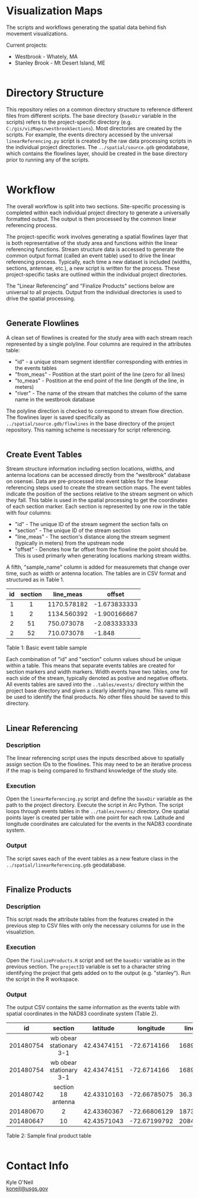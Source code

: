 Visualization Maps
==================
The scripts and workflows generating the spatial data behind fish movement 
visualizations. 

Current projects:
 - Westbrook - Whately, MA 
 - Stanley Brook - Mt Desert Island, ME
<br><br>


# Directory Structure
This repository relies on a common directory structure to reference different 
files from different scripts. The base directory (`baseDir` variable in the 
scripts) refers to the project-specific directory (e.g. 
`C:/gis/vizMaps/westbrookSections`). Most directories are created by the 
scripts. For example, the events directory accessed by the universal 
`linearReferencing.py` script is created by the raw data processing scripts in 
the individual project directories. The `../spatial/source.gdb` geodatabase, 
which contains the flowlines layer, should be created in the base directory 
prior to running any of the scripts.
<br><br>


# Workflow
The overall workflow is split into two sections. Site-specific processing is 
completed within each individual project directory to generate a universally 
formatted output. The output is then processed by the common linear referencing 
process.

The project-specific work involves generating a spatial flowlines layer that is 
both representative of the study area and functions within the linear 
referencing functions. Stream structure data is accessed to generate the common 
output format (called an event table) used to drive the linear referencing 
process. Typically, each time a new dataset is included (widths, sections, 
antennae, etc.), a new script is written for the process. These 
project-specific tasks are outlined within the individual project directories. 

The "Linear Referencing" and "Finalize Products" sections below are universal 
to all projects. Output from the individual directories is used to drive the 
spatial processing. 
<br><br>


## Generate Flowlines
A clean set of flowlines is created for the study area with each stream reach 
represented by a single polyline. Four columns are required in the attributes 
table:
 - "id" - a unique stream segment identifier corresponding with entries in the 
 events tables
 - "from_meas" - Postition at the start point of the line (zero for all lines)
 - "to_meas" - Postition at the end point of the line (length of the line, in 
 meters)
 - "river" - The name of the stream that matches the column of the same name 
 in the westbrook database
 
The polyline direction is checked to correspond to stream flow direction. The 
flowlines layer is saved specifically as `../spatial/source.gdb/flowlines` in 
the base directory of the project repository. This naming scheme is necessary 
for script referencing.
<br><br>


## Create Event Tables
Stream structure information including section locations, widths, and antenna 
locations can be accessed directly from the "westbrook" database on osensei. 
Data are pre-processed into event tables for the linear referencing steps used 
to create the stream section maps. The event tables indicate the position of 
the sections relative to the stream segment on which they fall. This table is 
used in the spatial processing to get the coordinates of each section marker. 
Each section is represented by one row in the table with four columns: 
 - "id" - The unique ID of the stream segment the section falls on
 - "section" - The unique ID of the stream section
 - "line_meas" - The section's distance along the stream segment (typically 
 in meters) from the upstream node
 - "offset" - Denotes how far offset from the flowline the point should be. 
 This is used primarly when generating locations marking stream widths.

A fifth, "sample_name" column is added for measuremets that change over time, 
such as width or antenna location. The tables are in CSV format and structured 
as in Table 1. 

| id | section | line_meas   | offset       |
|:--:| :-----: | ---------   | ------       |
| 1  | 1       | 1170.578182 | -1.673833333 |
| 1	 | 2       | 1134.560392 | -1.900166667 |
| 2  | 51	     | 750.073078	 | -2.083333333 |
| 2	 | 52	     | 710.073078	 | -1.848       |
Table 1: Basic event table sample

Each combination of "id" and "section" column values shoud be unique within a 
table. This means that separate events tables are created for section markers 
and width markers. Width events have two tables, one for each side of the 
stream, typically denoted as postive and negative offsets. All events tables are 
saved into the `..tables/events/` directory within the project base directory 
and given a clearly identifying name. This name will be used to identify the 
final products. No other files should be saved to this directory. 
<br><br>


## Linear Referencing 
### Description
The linear referencing script uses the inputs described above to spatially 
assign section IDs to the flowlines. This may need to be an iterative process 
if the map is being compared to firsthand knowledge of the study site. 

### Execution
Open the `linearReferencing.py` script and define the `baseDir` variable as the 
path to the project directory. Execute the script in Arc Python. The script 
loops through events tables in the `../tables/events/` directory. One spatial 
points layer is created per table with one point for each row. Latitude and 
longitude coordinates are calculated for the events in the NAD83 coordinate 
system.

### Output
The script saves each of the event tables as a new feature class in the 
`../spatial/linearReferencing.gdb` geodatabase.
<br><br>


## Finalize Products
### Description
This script reads the attribute tables from the features created in the 
previous step to CSV files with only the necessary columns for use in the 
visualiztion. 

### Execution
Open the `finalizeProducts.R` script and set the `baseDir` variable as in the 
previous section. The `projectID` variable is set to a character string 
identifying the project that gets added on to the output (e.g. "stanley"). Run 
the script in the R workspace.

### Output
The output CSV contains the same information as the events table with spatial 
coordinates in the NAD83 coordinate system (Table 2).

|    id     |         section         |  latitude	  |  longitude   |	line_meas	 | sample_name | 	  offset	  |        description         | 
| :-------: |        :-------:        |  --------   |  ---------   |  ---------  | ----------- |    ------    |        -----------         | 
| 201480754	| wb obear stationary 3-1	| 42.43474151	| -72.6714166	 | 1689.080934 | 56	         | 0	          | antennae_locations_nad83   | 
| 201480754	| wb obear stationary 3-1	| 42.43474151	| -72.6714166	 | 1689.080934 | 67	         | 0	          | antennae_locations_nad83   | 
| 201480742	| section 18 antenna      | 42.43310163	| -72.66785075 | 36.35       | 41	         | 0	          | antennae_locations_nad83   | 
| 201480670 | 2	                      | 42.43360367	| -72.66806129 | 1873.074244 | 40	         | -0.651786147	| sample_40_widths_neg_nad83 | 
| 201480647	| 10	                    | 42.43571043	| -72.67199792 | 2084.321035 | 40	         | -1.271722624	| sample_40_widths_neg_nad83 | 
Table 2: Sample final product table 
<br><br>


# Contact Info
Kyle O'Neil  
koneil@usgs.gov